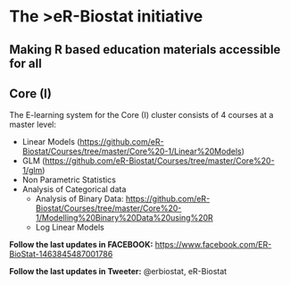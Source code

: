 # The >eR-Biostat initiative
## Making R based education materials accessible for all
## Core (I)
The E-learning system for the Core (I)  cluster consists of 4 courses at a master level:
* Linear Models (https://github.com/eR-Biostat/Courses/tree/master/Core%20-1/Linear%20Models)
* GLM (https://github.com/eR-Biostat/Courses/tree/master/Core%20-1/glm)
* Non Parametric Statistics
* Analysis of Categorical data
  +  Analysis of Binary Data: https://github.com/eR-Biostat/Courses/tree/master/Core%20-1/Modelling%20Binary%20Data%20using%20R 
  + Log Linear Models 
  
**Follow the last updates in FACEBOOK:** https://www.facebook.com/ER-BioStat-1463845487001786

**Follow the last updates in Tweeter:** @erbiostat, eR-Biostat
